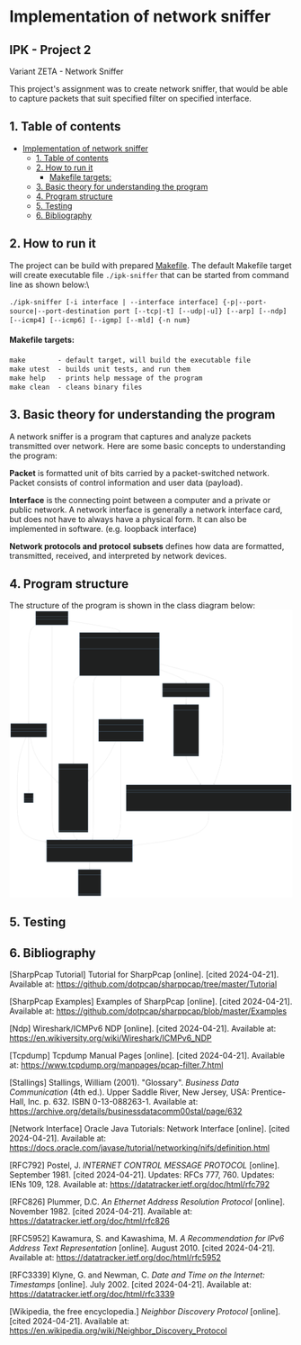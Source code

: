 # Implementation of network sniffer
## IPK - Project 2 
Variant ZETA - Network Sniffer

This project's assignment was to create network sniffer, that would be able to capture packets that suit specified filter on specified interface.

## 1. Table of contents
- [Implementation of network sniffer](#implementation-of-network-sniffer)
    * [1. Table of contents](#1-table-of-contents)
    * [2. How to run it](#2-how-to-run-it)
        - [Makefile targets:](#makefile-targets-)
    * [3. Basic theory for understanding the program](#3-basic-theory-for-understanding-the-program)
    * [4. Program structure](#4-program-structure)
    * [5. Testing](#5-testing)
    * [6. Bibliography](#6-bibliography)

## 2. How to run it
The project can be build with prepared [Makefile](Makefile). The default Makefile target will create executable file `./ipk-sniffer` that can be started from command line as shown below:\
```
./ipk-sniffer [-i interface | --interface interface] {-p|--port-source|--port-destination port [--tcp|-t] [--udp|-u]} [--arp] [--ndp] [--icmp4] [--icmp6] [--igmp] [--mld] {-n num}
```
#### Makefile targets:
```
make        - default target, will build the executable file
make utest  - builds unit tests, and run them
make help   - prints help message of the program
make clean  - cleans binary files
```

## 3. Basic theory for understanding the program
A network sniffer is a program that captures and analyze packets transmitted over network. 
Here are some basic concepts to understanding the program:

**Packet** is formatted unit of bits carried by a packet-switched network. Packet consists of control information and user data (payload).

**Interface** is the connecting point between a computer and a private or public network. A network interface is generally a network interface card, but does not have to always have a physical form. It can also be implemented in software. (e.g. loopback interface)

**Network protocols and protocol subsets** defines how data are formatted, transmitted, received, and interpreted by network devices. 

## 4. Program structure
The structure of the program is shown in the class diagram below:
![classDiagram](img/classDiagram.svg)

## 5. Testing

## 6. Bibliography
[SharpPcap Tutorial] Tutorial for SharpPcap [online]. [cited 2024-04-21]. Available at: https://github.com/dotpcap/sharppcap/tree/master/Tutorial

[SharpPcap Examples] Examples of SharpPcap [online]. [cited 2024-04-21]. Available at: https://github.com/dotpcap/sharppcap/blob/master/Examples

[Ndp] Wireshark/ICMPv6 NDP [online]. [cited 2024-04-21]. Available at: https://en.wikiversity.org/wiki/Wireshark/ICMPv6_NDP

[Tcpdump] Tcpdump Manual Pages [online]. [cited 2024-04-21]. Available at: https://www.tcpdump.org/manpages/pcap-filter.7.html

[Stallings] Stallings, William (2001). "Glossary". *Business Data Communication* (4th ed.). Upper Saddle River, New Jersey, USA: Prentice-Hall, Inc. p. 632. ISBN 0-13-088263-1. Available at: https://archive.org/details/businessdatacomm00stal/page/632

[Network Interface] Oracle Java Tutorials: Network Interface [online]. [cited 2024-04-21]. Available at: https://docs.oracle.com/javase/tutorial/networking/nifs/definition.html

[RFC792] Postel, J. _INTERNET CONTROL MESSAGE PROTOCOL_ [online]. September 1981. [cited 2024-04-21]. Updates: RFCs 777, 760. Updates: IENs 109, 128. Available at: https://datatracker.ietf.org/doc/html/rfc792

[RFC826] Plummer, D.C. _An Ethernet Address Resolution Protocol_ [online].  November 1982. [cited 2024-04-21]. Available at: https://datatracker.ietf.org/doc/html/rfc826

[RFC5952] Kawamura, S. and Kawashima, M. _A Recommendation for IPv6 Address Text Representation_ [online]. August 2010. [cited 2024-04-21]. Available at: https://datatracker.ietf.org/doc/html/rfc5952

[RFC3339] Klyne, G. and Newman, C. _Date and Time on the Internet: Timestamps_ [online]. July 2002.  [cited 2024-04-21]. Available at: https://datatracker.ietf.org/doc/html/rfc3339

[Wikipedia, the free encyclopedia.] _Neighbor Discovery Protocol_ [online]. [cited 2024-04-21]. Available at: https://en.wikipedia.org/wiki/Neighbor_Discovery_Protocol
